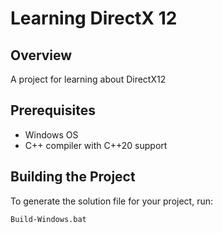 # Learning DirectX 12

## Overview
A project for learning about DirectX12

## Prerequisites
- Windows OS
- C++ compiler with C++20 support

## Building the Project
To generate the solution file for your project, run:

```bat
Build-Windows.bat
```
